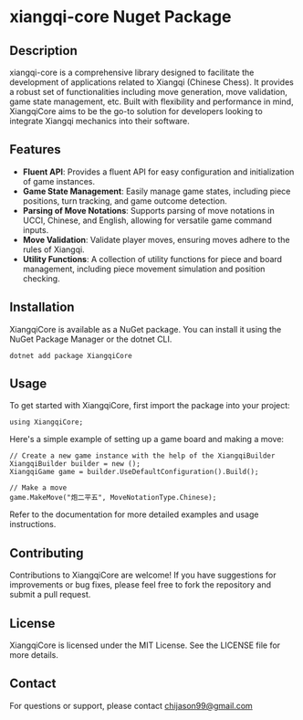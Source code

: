 # xiangqi-core Nuget Package

## Description
xiangqi-core is a comprehensive library designed to facilitate the development of applications related to Xiangqi (Chinese Chess). It provides a robust set of functionalities including move generation, move validation, game state management, etc. Built with flexibility and performance in mind, XiangqiCore aims to be the go-to solution for developers looking to integrate Xiangqi mechanics into their software.

## Features

- **Fluent API**: Provides a fluent API for easy configuration and initialization of game instances.
- **Game State Management**: Easily manage game states, including piece positions, turn tracking, and game outcome detection.
- **Parsing of Move Notations**: Supports parsing of move notations in UCCI, Chinese, and English, allowing for versatile game command inputs.
- **Move Validation**: Validate player moves, ensuring moves adhere to the rules of Xiangqi.
- **Utility Functions**: A collection of utility functions for piece and board management, including piece movement simulation and position checking.


## Installation

XiangqiCore is available as a NuGet package. You can install it using the NuGet Package Manager or the dotnet CLI.

`dotnet add package XiangqiCore`

## Usage

To get started with XiangqiCore, first import the package into your project:

```using XiangqiCore;```

Here's a simple example of setting up a game board and making a move:

```
// Create a new game instance with the help of the XiangqiBuilder
XiangqiBuilder builder = new (); 
XiangqiGame game = builder.UseDefaultConfiguration().Build();
	
// Make a move
game.MakeMove("炮二平五", MoveNotationType.Chinese);
```
Refer to the documentation for more detailed examples and usage instructions.

## Contributing

Contributions to XiangqiCore are welcome! If you have suggestions for improvements or bug fixes, please feel free to fork the repository and submit a pull request.

## License

XiangqiCore is licensed under the MIT License. See the LICENSE file for more details.

## Contact

For questions or support, please contact chijason99@gmail.com
